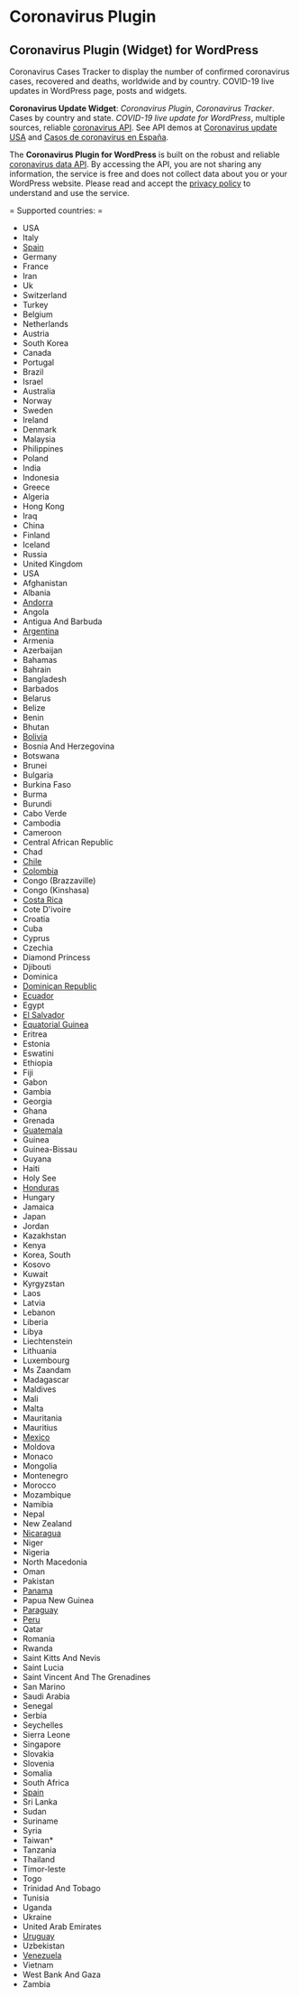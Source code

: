 # Coronavirus Plugin
## Coronavirus Plugin (Widget) for WordPress ##

Coronavirus Cases Tracker to display the number of confirmed coronavirus cases, recovered and deaths, worldwide and by country. COVID-19 live updates in WordPress page, posts and widgets.

**Coronavirus Update Widget**: *Coronavirus Plugin*, *Coronavirus Tracker*. Cases by country and state. *COVID-19 live update for WordPress*, multiple sources, reliable [coronavirus API](https://api.quarantine.country). See API demos at  [Coronavirus update USA](https://coronavirus.cases.today/usa/) and [Casos de coronavirus en España](https://coronavirus.cases.today/spain/).

The **Coronavirus Plugin for WordPress** is built on the robust and reliable [coronavirus data API](https://api.quarantine.country). By accessing the API, you are not sharing any information, the service is free and does not collect data about you or your WordPress website. Please read and accept the [privacy policy](https://quarantine.country/coronavirus/api/privacy.html) to understand and use the service.

= Supported countries: =

- USA   
- Italy 
- [Spain](https://quarantine.country/coronavirus/cases/spain/ "Casos de Coronavirus en España") 
- Germany           
- France
- Iran  
- Uk    
- Switzerland       
- Turkey
- Belgium           
- Netherlands       
- Austria           
- South Korea       
- Canada
- Portugal          
- Brazil
- Israel
- Australia         
- Norway
- Sweden
- Ireland           
- Denmark           
- Malaysia          
- Philippines       
- Poland
- India 
- Indonesia         
- Greece
- Algeria           
- Hong Kong         
- Iraq  
- China 
- Finland           
- Iceland           
- Russia
- United Kingdom    
- USA   
- Afghanistan       
- Albania           
- [Andorra](https://quarantine.country/coronavirus/cases/andorra/ "Casos de Coronavirus en Andorra")
- Angola
- Antigua And Barbuda
- [Argentina](https://quarantine.country/coronavirus/cases/argentina/ "Casos de Coronavirus en Argentina")
- Armenia           
- Azerbaijan        
- Bahamas           
- Bahrain           
- Bangladesh        
- Barbados          
- Belarus           
- Belize
- Benin 
- Bhutan
- [Bolivia](https://quarantine.country/coronavirus/cases/bolivia/ "Casos de Coronavirus en Bolivia")
- Bosnia And Herzegovina
- Botswana          
- Brunei
- Bulgaria          
- Burkina Faso      
- Burma 
- Burundi           
- Cabo Verde        
- Cambodia          
- Cameroon          
- Central African Republic
- Chad  
- [Chile](https://quarantine.country/coronavirus/cases/chile/ "Casos de Coronavirus en Chile")
- [Colombia](https://quarantine.country/coronavirus/cases/colombia/ "Casos de Coronavirus en Colombia")
- Congo (Brazzaville)
- Congo (Kinshasa)  
- [Costa Rica](https://quarantine.country/coronavirus/cases/costa-rica/ "Casos de Coronavirus en Costa Rica")
- Cote D'ivoire     
- Croatia           
- Cuba  
- Cyprus
- Czechia           
- Diamond Princess  
- Djibouti          
- Dominica          
- [Dominican Republic](https://quarantine.country/coronavirus/cases/dominican-republic/ "Casos de República Dominicana")
- [Ecuador](https://quarantine.country/coronavirus/cases/ecuador/ "Casos de Coronavirus en Ecuador")
- Egypt 
- [El Salvador](https://quarantine.country/coronavirus/cases/el-salvador/ "Casos de Coronavirus en El Salvador")
- [Equatorial Guinea](https://quarantine.country/coronavirus/cases/equatorial-guinea/ "Casos de Coronavirus en Guinea Ecuatorial")
- Eritrea           
- Estonia           
- Eswatini          
- Ethiopia          
- Fiji  
- Gabon 
- Gambia
- Georgia           
- Ghana 
- Grenada           
- [Guatemala](https://quarantine.country/coronavirus/cases/guatemala/ "Casos de Coronavirus en Guatemala")
- Guinea
- Guinea-Bissau     
- Guyana
- Haiti 
- Holy See          
- [Honduras](https://quarantine.country/coronavirus/cases/honduras/ "Casos de Coronavirus en Honduras")
- Hungary           
- Jamaica           
- Japan 
- Jordan
- Kazakhstan        
- Kenya 
- Korea, South      
- Kosovo
- Kuwait
- Kyrgyzstan        
- Laos  
- Latvia
- Lebanon           
- Liberia           
- Libya 
- Liechtenstein     
- Lithuania         
- Luxembourg        
- Ms Zaandam        
- Madagascar        
- Maldives          
- Mali  
- Malta 
- Mauritania        
- Mauritius         
- [Mexico](https://quarantine.country/coronavirus/cases/mexico/ "Casos de Coronavirus en Mexico")
- Moldova           
- Monaco
- Mongolia          
- Montenegro        
- Morocco           
- Mozambique        
- Namibia           
- Nepal 
- New Zealand       
- [Nicaragua](https://quarantine.country/coronavirus/cases/nicaragua/ "Casos de Coronavirus en Nicaragua")
- Niger 
- Nigeria           
- North Macedonia   
- Oman  
- Pakistan          
- [Panama](https://quarantine.country/coronavirus/cases/panama/ "Casos de Coronavirus en Panama")
- Papua New Guinea  
- [Paraguay](https://quarantine.country/coronavirus/cases/paraguay/ "Casos de Coronavirus en Paraguay")
- [Peru](https://quarantine.country/coronavirus/cases/peru/ "Casos de Coronavirus en Peru")
- Qatar 
- Romania           
- Rwanda
- Saint Kitts And Nevis
- Saint Lucia       
- Saint Vincent And The Grenadines
- San Marino        
- Saudi Arabia      
- Senegal           
- Serbia
- Seychelles        
- Sierra Leone      
- Singapore         
- Slovakia          
- Slovenia          
- Somalia           
- South Africa
- [Spain](https://quarantine.country/coronavirus/cases/spain/ "Casos de Coronavirus en España")
- Sri Lanka         
- Sudan 
- Suriname          
- Syria 
- Taiwan*           
- Tanzania          
- Thailand          
- Timor-leste       
- Togo  
- Trinidad And Tobago
- Tunisia           
- Uganda
- Ukraine           
- United Arab Emirates
- [Uruguay](https://quarantine.country/coronavirus/cases/uruguay/ "Casos de Coronavirus en Uruguay")
- Uzbekistan        
- [Venezuela](https://quarantine.country/coronavirus/cases/venezuela/ "Casos de Coronavirus en Venezuela")
- Vietnam           
- West Bank And Gaza
- Zambia
